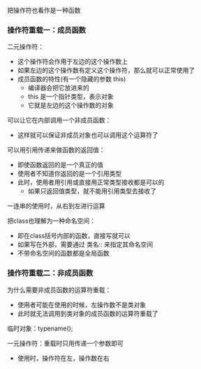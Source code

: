 把操作符也看作是一种函数

### 操作符重载一：成员函数

二元操作符：
- 这个操作符会作用于左边的这个操作数上
- 如果左边的这个操作数有定义这个操作符，那么就可以正常使用了
- 成员函数的特性(有一个隐藏的参数 this)
	- 编译器会把它放进来的
	- this 是一个指针类型，表示对象
	- 它就是左边的这个操作数的对象

可以让它在内部调用一个非成员函数：
- 这样就可以保证非成员对象也可以调用这个运算符了

可以用引用传递来做函数的返回值：
- 即使函数返回的是一个真正的值
- 使用者不知道你返回的是一个引用类型
- 此时，使用者用引用或直接用正常类型接收都是可以的
	- 如果只返回值类型，就不能用引用类型去接收了

一连串的使用时，从右到左进行运算

把class也理解为一种命名空间：
- 即在class括号内部的函数，直接写就可以
- 如果写在外部，需要通过 类名:: 来指定其命名空间
- 不带命名空间的函数都是全局函数

### 操作符重载二：非成员函数


为什么需要非成员函数的运算符重载：
- 使用者可能在使用的时候，左操作数不是类对象
- 此时就无法调用到类对象的成员函数的运算符重载了

临时对象：typename();

一元操作符：重载时只用传递一个参数即可
- 使用时，操作符在左，操作数在右